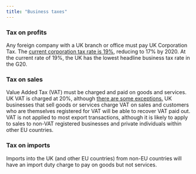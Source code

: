 ```yaml
---
title: "Business taxes"
---
```

### Tax on profits

Any foreign company with a UK branch or office must pay UK Corporation Tax. The [current corporation tax rate is 19%](https://www.gov.uk/corporation-tax-rates/rates), reducing to 17% by 2020. At the current rate of 19%, the UK has the lowest headline business tax rate in the G20. 

### Tax on sales

Value Added Tax (VAT) must be charged and paid on goods and services. UK VAT is charged at 20%, although [there are some exceptions.](https://www.gov.uk/guidance/rates-of-vat-on-different-goods-and-services) UK businesses that sell goods or services charge VAT on sales and customers who are themselves registered for VAT will be able to recover VAT paid out.  
VAT is not applied to most export transactions, although it is likely to apply to sales to non-VAT registered businesses and private individuals within other EU countries. 

### Tax on imports

Imports into the UK (and other EU countries) from non-EU countries will have an import duty charge to pay on goods but not services.
